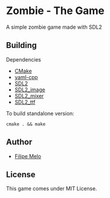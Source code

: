 # Zombie - The Game 
A simple zombie game made with SDL2

## Building ##

Dependencies
* [CMake](https://cmake.org/)
* [yaml-cpp](https://github.com/jbeder/yaml-cpp)
* [SDL2](https://www.libsdl.org/)
* [SDL2_image](https://www.libsdl.org/projects/SDL_image/)
* [SDL2_mixer](https://www.libsdl.org/projects/SDL_mixer/) 
* [SDL2_ttf](https://www.libsdl.org/projects/SDL_ttf/) 


To build standalone version:

    cmake . && make


## Author ##

* [Filipe Melo](https://github.com/fms6)

## License ##
This game comes under MIT License.
